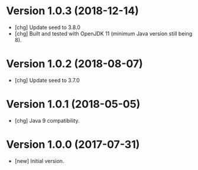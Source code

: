 # Version 1.0.3 (2018-12-14)

* [chg] Update seed to 3.8.0
* [chg] Built and tested with OpenJDK 11 (minimum Java version still being 8).

# Version 1.0.2 (2018-08-07)

* [chg] Update seed to 3.7.0

# Version 1.0.1 (2018-05-05)

* [chg] Java 9 compatibility.

# Version 1.0.0 (2017-07-31)

* [new] Initial version.